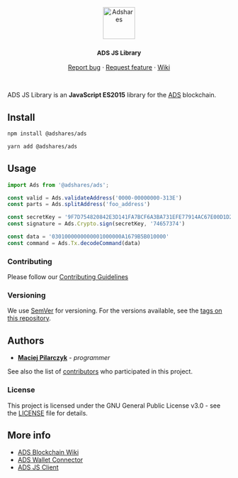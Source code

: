 <p align="center">
  <a href="https://adshares.net/">
    <img src="https://adshares.net/logos/ads.svg" alt="Adshares" width=72 height=72>
  </a>
  <h3 align="center"><small>ADS JS Library</small></h3>
  <p align="center">
    <a href="https://github.com/adshares/ads-js/issues/new?template=bug_report.md&labels=Bug">Report bug</a>
    ·
    <a href="https://github.com/adshares/ads-js/issues/new?template=feature_request.md&labels=New%20Feature">Request feature</a>
    ·
    <a href="https://github.com/adshares/ads/wiki">Wiki</a>
  </p>
</p>

<br>

ADS JS Library is an **JavaScript ES2015** library for the [ADS](https://github.com/adshares/ads) blockchain.

## Install

```bash
npm install @adshares/ads

yarn add @adshares/ads
```

## Usage

```js
import Ads from '@adshares/ads';

const valid = Ads.validateAddress('0000-00000000-313E')
const parts = Ads.splitAddress('foo_address')

const secretKey = '9F7D754820842E3D141FA7BCF6A3BA731EFE77914AC67E00D1D223E7ADB6FA48'
const signature = Ads.Crypto.sign(secretKey, '74657374')

const data = '0301000000000001000000A1679B5B010000'
const command = Ads.Tx.decodeCommand(data)
```

### Contributing

Please follow our [Contributing Guidelines](docs/CONTRIBUTING.md)

### Versioning

We use [SemVer](http://semver.org/) for versioning. For the versions available, see the [tags on this repository](https://github.com/adshares/ads-js/tags). 

## Authors

- **[Maciej Pilarczyk](https://github.com/m-pilarczyk)** - _programmer_

See also the list of [contributors](https://github.com/adshares/ads-js/contributors) who participated in this project.

### License

This project is licensed under the GNU General Public License v3.0 - see the [LICENSE](LICENSE) file for details.

## More info

- [ADS Blockchain Wiki](https://github.com/adshares/ads/wiki)
- [ADS Wallet Connector](https://github.com/adshares/ads-js-connector)
- [ADS JS Client](https://github.com/adshares/ads-js-client)
